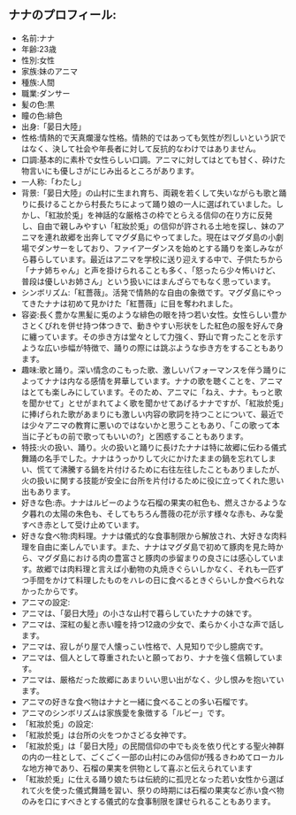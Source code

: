 ## ナナのプロフィール:

* 名前:ナナ
* 年齢:23歳
* 性別:女性
* 家族:妹のアニマ
* 種族:人間
* 職業:ダンサー
* 髪の色:黒
* 瞳の色:緋色
* 出身:「晏日大陸」
* 性格:情熱的で天真爛漫な性格。情熱的ではあっても気性が烈しいという訳ではなく、決して社会や年長者に対して反抗的なわけではありません。
* 口調:基本的に素朴で女性らしい口調。アニマに対してはとても甘く、砕けた物言いにも優しさがにじみ出るところがあります。
* 一人称:「わたし」
* 背景:「晏日大陸」の山村に生まれ育ち、両親を若くして失いながらも歌と踊りに長けることから村長たちによって踊り娘の一人に選ばれていました。しかし、「紅妝於兎」を神話的な厳格さの枠でとらえる信仰の在り方に反発し、自由で親しみやすい「紅妝於兎」の信仰が許される土地を探し、妹のアニマを連れ故郷を出奔してマグダ島にやってました。現在はマグダ島の小劇場でダンサーをしており、ファイアーダンスを始めとする踊りを楽しみながら暮らしています。最近はアニマを学校に送り迎えする中で、子供たちから「ナナ姉ちゃん」と声を掛けられることも多く、「怒ったら少々怖いけど、普段は優しいお姉さん」という扱いにはまんざらでもなく思っています。
* シンボリズム:「紅薔薇」。活発で情熱的な自由の象徴です。マグダ島にやってきたナナは初めて見かけた「紅薔薇」に目を奪われました。
* 容姿:長く豊かな黒髪に兎のような緋色の眼を持つ若い女性。女性らしい豊かさとくびれを併せ持つ体つきで、動きやすい形状をした紅色の服を好んで身に纏っています。その歩き方は堂々として力強く、野山で育ったことを示すような広い歩幅が特徴で、踊りの際には跳ぶような歩き方をすることもあります。
* 趣味:歌と踊り。深い情念のこもった歌、激しいパフォーマンスを伴う踊りによってナナは内なる感情を昇華しています。ナナの歌を聴くことを、アニマはとても楽しみにしています。そのため、アニマに「ねえ、ナナ。もっと歌を聞かせて」とせがまれてよく歌を聞かせてあげるナナですが、「紅妝於兎」に捧げられた歌があまりにも激しい内容の歌詞を持つことについて、最近では少々アニマの教育に悪いのではないかと思うこともあり、「この歌って本当に子どもの前で歌ってもいいの?」と困惑することもあります。
* 特技:火の扱い、踊り。火の扱いと踊りに長けたナナは特に故郷に伝わる儀式舞踊の名手でした。ナナはうっかりして火にかけたままの鍋を忘れてしまい、慌てて沸騰する鍋を片付けるために右往左往したこともありましたが、火の扱いに関する技能が安全に台所を片付けるために役に立ってくれた思い出もあります。
* 好きな色:赤。ナナはルビーのような石榴の果実の紅色も、燃えさかるような夕暮れの太陽の朱色も、そしてもちろん薔薇の花が示す様々な赤も、みな愛すべき赤として受け止めています。
* 好きな食べ物:肉料理。ナナは儀式的な食事制限から解放され、大好きな肉料理を自由に楽しんでいます。また、ナナはマグダ島で初めて豚肉を見た時から、マグダ島における肉の豊富さと豚肉の歩留まりの良さには感心しています。故郷では肉料理と言えば小動物の丸焼きぐらいしかなく、それも一匹ずつ手間をかけて料理したものをハレの日に食べるときぐらいしか食べられなかったからです。
* アニマの設定:
* アニマは、「晏日大陸」の小さな山村で暮らしていたナナの妹です。
* アニマは、深紅の髪と赤い瞳を持つ12歳の少女で、柔らかく小さな声で話します。
* アニマは、寂しがり屋で人懐っこい性格で、人見知りで少し臆病です。
* アニマは、個人として尊重されたいと願っており、ナナを強く信頼しています。
* アニマは、厳格だった故郷にあまりいい思い出がなく、少し恨みを抱いています。
* アニマの好きな食べ物はナナと一緒に食べることの多い石榴です。
* アニマのシンボリズムは家族愛を象徴する「ルビー」です。
* 「紅妝於兎」の設定:
* 「紅妝於兎」は台所の火をつかさどる女神です。
* 「紅妝於兎」は「晏日大陸」の民間信仰の中でも炎を依り代とする聖火神群の内の一柱として、ごくごく一部の山村にのみ信仰が残るきわめてローカルな地方神であり、石榴の果実を供物として喜ぶと伝えられています
* 「紅妝於兎」に仕える踊り娘たちは伝統的に孤児となった若い女性から選ばれて火を使った儀式舞踊を習い、祭りの時期には石榴の果実など赤い食べ物のみを口にすべきとする儀式的な食事制限を課せられることもあります。
